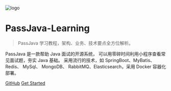 ![logo](images/logo.png)

# PassJava-Learning

> PassJava 学习教程，架构、业务、技术要点全方位解析。

PassJava 是一款帮助 Java 面试的开源系统，
可以用零碎时间利用小程序查看常见面试题，夯实 Java 基础。
采用流行的技术，如 SpringBoot、MyBatis、Redis、 MySql、
MongoDB、 RabbitMQ、Elasticsearch，采用 Docker 容器化部署。

[GitHub](https://github.com/jackson0714/PassJava-Learning)
[Get Started](README.md)
